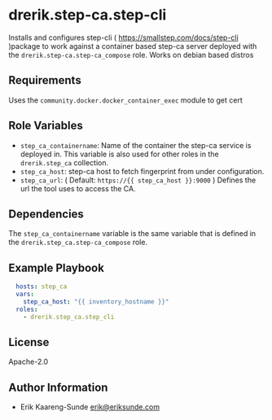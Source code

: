 drerik.step-ca.step-cli
=========

Installs and configures step-cli ( <https://smallstep.com/docs/step-cli> )package to work against a container based step-ca server deployed with the `drerik.step-ca.step-ca_compose` role. Works on debian based distros

Requirements
------------

Uses the `community.docker.docker_container_exec` module to get cert

Role Variables
--------------

- `step_ca_containername`: Name of the container the step-ca service is deployed in. This variable is also used for other roles in the `drerik.step_ca` collection.
- `step_ca_host`: step-ca host to fetch fingerprint from under configuration. 
- `step_ca_url`: ( Default: `https://{{ step_ca_host }}:9000` ) Defines the url the tool uses to access the CA. 

Dependencies
------------

The `step_ca_containername` variable is the same variable that is defined in the `drerik.step_ca.step-ca_compose` role.

Example Playbook
----------------

```yaml
  hosts: step_ca
  vars:
    step_ca_host: "{{ inventory_hostname }}"
  roles:
    - drerik.step_ca.step_cli
```

License
-------

Apache-2.0

Author Information
------------------

- Erik Kaareng-Sunde <erik@eriksunde.com>
